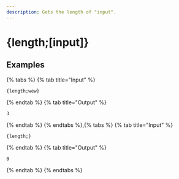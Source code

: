 ```yaml
---
description: Gets the length of "input".
---
```

# {length;[input]}
## Examples
{% tabs %}
{% tab title="Input" %}
```text
{length;wew}
```
{% endtab %}
{% tab title="Output" %}
```text
3
```
{% endtab %}
{% endtabs %},{% tabs %}
{% tab title="Input" %}
```text
{length;}
```
{% endtab %}
{% tab title="Output" %}
```text
0
```
{% endtab %}
{% endtabs %}